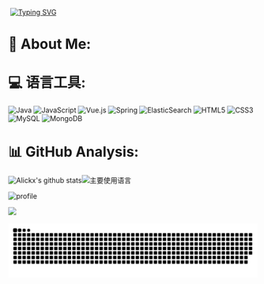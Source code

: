 ​                              [![Typing SVG](https://readme-typing-svg.herokuapp.com?font=Fira+Code&pause=1000&color=25D6F7&width=435&lines=%E4%BB%80%E4%B9%88%E9%83%BD%E6%97%A0%E6%B3%95%E8%88%8D%E5%BC%83%E7%9A%84%E4%BA%BA%EF%BC%8C%E4%BB%80%E4%B9%88%E9%83%BD%E6%97%A0%E6%B3%95%E6%94%B9%E5%8F%98)](https://git.io/typing-svg)





# 💫 About Me:


# 💻 语言工具:



![Java](https://img.shields.io/badge/java-%23ED8B00.svg?style=for-the-badge&logo=java&logoColor=white) ![JavaScript](https://img.shields.io/badge/javascript-%23323330.svg?style=for-the-badge&logo=javascript&logoColor=%23F7DF1E) ![Vue.js](https://img.shields.io/badge/vuejs-%2335495e.svg?style=for-the-badge&logo=vuedotjs&logoColor=%234FC08D) ![Spring](https://img.shields.io/badge/spring-%236DB33F.svg?style=for-the-badge&logo=spring&logoColor=white) ![ElasticSearch](https://img.shields.io/badge/-ElasticSearch-005571?style=for-the-badge&logo=elasticsearch) ![HTML5](https://img.shields.io/badge/html5-%23E34F26.svg?style=for-the-badge&logo=html5&logoColor=white) ![CSS3](https://img.shields.io/badge/css3-%231572B6.svg?style=for-the-badge&logo=css3&logoColor=white) ![MySQL](https://img.shields.io/badge/mysql-%2300f.svg?style=for-the-badge&logo=mysql&logoColor=white) ![MongoDB](https://img.shields.io/badge/MongoDB-%234ea94b.svg?style=for-the-badge&logo=mongodb&logoColor=white)





# 📊 GitHub Analysis:



![Alickx's github stats](https://github-readme-stats.vercel.app/api?username=Alickx&hide_title=false&hide_border=true&show_icons=true&include_all_commits=true&line_height=20&bg_color=0,EC6C6C,FFD479,FFFC79,73FA79&theme=graywhite&locale=cn)![主要使用语言](https://github-readme-stats.vercel.app/api/top-langs/?username=eryajf&hide_title=false&hide_border=true&layout=compact&bg_color=0,73FA79,73FDFF,D783FF&theme=graywhite&locale=cn)



![profile](https://github-profile-trophy.vercel.app/?username=Alickx&theme=algolia&column=8)



![](https://activity-graph.herokuapp.com/graph?username=Alickx&theme=github)



![snake](./assets/github-contribution-grid-snake.svg)
